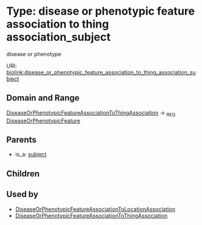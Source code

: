 
# Type: disease or phenotypic feature association to thing association_subject


disease or phenotype

URI: [biolink:disease_or_phenotypic_feature_association_to_thing_association_subject](https://w3id.org/biolink/vocab/disease_or_phenotypic_feature_association_to_thing_association_subject)


## Domain and Range

[DiseaseOrPhenotypicFeatureAssociationToThingAssociation](DiseaseOrPhenotypicFeatureAssociationToThingAssociation.md) ->  <sub>REQ</sub> [DiseaseOrPhenotypicFeature](DiseaseOrPhenotypicFeature.md)

## Parents

 *  is_a: [subject](subject.md)

## Children


## Used by

 * [DiseaseOrPhenotypicFeatureAssociationToLocationAssociation](DiseaseOrPhenotypicFeatureAssociationToLocationAssociation.md)
 * [DiseaseOrPhenotypicFeatureAssociationToThingAssociation](DiseaseOrPhenotypicFeatureAssociationToThingAssociation.md)
